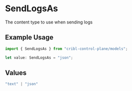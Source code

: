 # SendLogsAs

The content type to use when sending logs

## Example Usage

```typescript
import { SendLogsAs } from "cribl-control-plane/models";

let value: SendLogsAs = "json";
```

## Values

```typescript
"text" | "json"
```